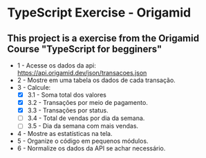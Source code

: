 # TypeScript Exercise - Origamid

## **This project is a exercise from the Origamid Course "TypeScript for begginers"**

- 1 - Acesse os dados da api: https://api.origamid.dev/json/transacoes.json
- 2 - Mostre em uma tabela os dados de cada transação.
- 3 - Calcule:
  - [x] 3.1 - Soma total dos valores
  - [x] 3.2 - Transações por meio de pagamento.
  - [x] 3.3 - Transações por status.
  - [ ] 3.4 - Total de vendas por dia da semana.
  - [ ] 3.5 - Dia da semana com mais vendas.
- 4 - Mostre as estatísticas na tela.
- 5 - Organize o código em pequenos módulos.
- 6 - Normalize os dados da API se achar necessário.
